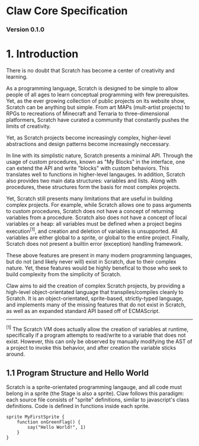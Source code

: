 # Claw Core Specification
### Version 0.1.0

# 1. Introduction
There is no doubt that Scratch has become a center of creativity and learning.

As a programming language, Scratch is designed to be simple to allow people of all ages to learn conceptual programming with few prerequisites.
Yet, as the ever growing collection of public projects on its website show, Scratch can be anything but simple.
From art MAPs (mult-artist projects) to RPGs to recreations of Minecraft and Terraria to three-dimensional platformers,
Scratch have curated a community that constantly pushes the limits of creativity.

Yet, as Scratch projects become increasingly complex, higher-level abstractions and design patterns become increasingly neccessary.

In line with its simplistic nature, Scratch presents a minimal API. 
Through the usage of custom procedures, known as "My Blocks" in the interface, one can extend the API and write "blocks" with custom behaviors.
This translates well to functions in higher-level langauges.
In addition, Scratch also provides two main data structures: variables and lists.
Along with procedures, these structures form the basis for most complex projects.

Yet, Scratch still presents many limitations that are useful in building complex projects.
For example, while Scratch allows one to pass arguments to custom procedures, Scratch does not have a concept of returning variables from a procedure.
Scratch also does not have a concept of local variables or a heap: all variables must be defined when a project begins execution<sup>[1]</sup>,
and creation and deletion of variables is unsupported. All variables are either global to a sprite, or global to the entire project.
Finally, Scratch does not present a builtin error (exception) handling framework.

These above features are present in many modern programming languages, but do not (and likely never will) exist in Scratch, due to their complex nature.
Yet, these features would be highly benefical to those who seek to build complexity from the simplicity of Scratch.

Claw aims to aid the creation of complex Scratch projects, by providing a high-level object-orientated language that transpiles/compiles cleanly to Scratch.
It is an object-orientated, sprite-based, strictly-typed language, and implements many of the missing features that do not exist in Scratch, as well as an expanded standard API based off of ECMAScript.

<hr>
<sup>[1]</sup> The Scratch VM does actually allow the creation of variables at runtime, specifically if a program attempts to read/write to a variable that does not exist. However, this can only be observed by manually modifying the AST of a project to invoke this behavior, and after creation the variable sticks around.

## 1.1 Program Structure and Hello World
Scratch is a sprite-orientated programming langauge, and all code must belong in a sprite (the Stage is also a sprite).
Claw follows this paradigm: each source file consists of "sprite" definitions, similar to javascript's class definitions.
Code is defined in functions inside each sprite.

```claw
sprite MyFirstSprite {
    function onGreenFlag() {
        say("Hello World!", 1)
    }
}
```
